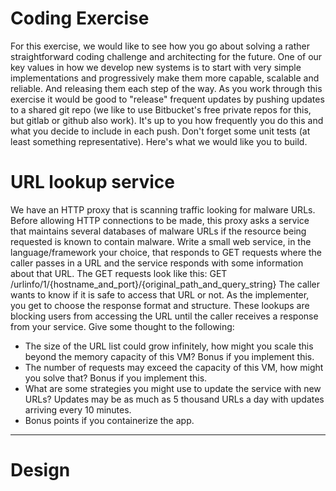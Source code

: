 
# Coding Exercise
For this exercise, we would like to see how you go about solving a rather straightforward coding challenge and
architecting for the future. One of our key values in how we develop new systems is to start with very simple
implementations and progressively make them more capable, scalable and reliable. And releasing them each step of
the way. As you work through this exercise it would be good to "release" frequent updates by pushing updates to a
shared git repo (we like to use Bitbucket's free private repos for this, but gitlab or github also work). It's up to you
how frequently you do this and what you decide to include in each push. Don't forget some unit tests (at least
something representative).
Here's what we would like you to build.
# URL lookup service
We have an HTTP proxy that is scanning traffic looking for malware URLs. Before allowing HTTP connections to be
made, this proxy asks a service that maintains several databases of malware URLs if the resource being requested is
known to contain malware.
Write a small web service, in the language/framework your choice, that responds to GET requests where the caller
passes in a URL and the service responds with some information about that URL. The GET requests look like this:
GET /urlinfo/1/{hostname_and_port}/{original_path_and_query_string}
The caller wants to know if it is safe to access that URL or not. As the implementer, you get to choose the response
format and structure. These lookups are blocking users from accessing the URL until the caller receives a response
from your service.
Give some thought to the following:

- The size of the URL list could grow infinitely, how might you scale this beyond the memory capacity of this
VM? Bonus if you implement this.
- The number of requests may exceed the capacity of this VM, how might you solve that? Bonus if you
implement this.
- What are some strategies you might use to update the service with new URLs? Updates may be as much as 5
thousand URLs a day with updates arriving every 10 minutes.
- Bonus points if you containerize the app.
---
# Design
